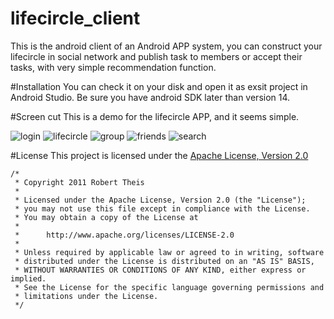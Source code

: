 # lifecircle_client
This is the android client of an Android APP system, you can construct your lifecircle in social network and publish task to members or accept their tasks, with very simple recommendation function.

#Installation
You can check it on your disk and open it as exsit project in Android Studio.
Be sure you have android SDK later than version 14.

#Screen cut
This is a demo for the lifecircle APP, and it seems simple.


![login](https://github.com/idealwhite/lifecircle_client/blob/master/app/src/main/assets/mob1.png)
![lifecircle](https://github.com/idealwhite/lifecircle_client/blob/master/app/src/main/assets/mob2.png)
![group](https://github.com/idealwhite/lifecircle_client/blob/master/app/src/main/assets/mob3.png)
![friends](https://github.com/idealwhite/lifecircle_client/blob/master/app/src/main/assets/mob4.png)
![search](https://github.com/idealwhite/lifecircle_client/blob/master/app/src/main/assets/mob5.png)

#License
This project is licensed under the [Apache License, Version 2.0](http://www.apache.org/licenses/LICENSE-2.0.html)

    /*
     * Copyright 2011 Robert Theis
     *
     * Licensed under the Apache License, Version 2.0 (the "License");
     * you may not use this file except in compliance with the License.
     * You may obtain a copy of the License at
     *
     *      http://www.apache.org/licenses/LICENSE-2.0
     *
     * Unless required by applicable law or agreed to in writing, software
     * distributed under the License is distributed on an "AS IS" BASIS,
     * WITHOUT WARRANTIES OR CONDITIONS OF ANY KIND, either express or implied.
     * See the License for the specific language governing permissions and
     * limitations under the License.
     */

